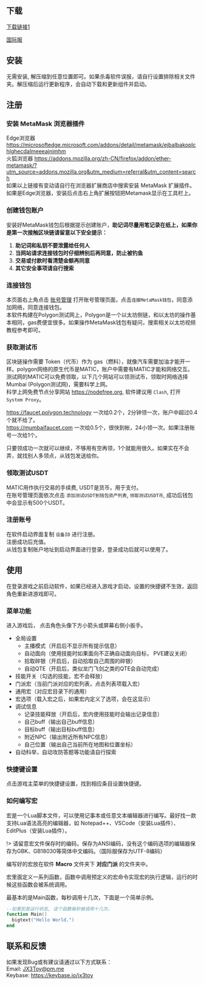 ## 下载
[下载链接1](https://pixeldrain.com/u/m6unLkQy)

[国际服](https://cdn.jsdelivr.net/gh/JX3Toy/JX3Toy/Toy_TW.zip)

## 安装
无需安装, 解压缩到任意位置即可。如果杀毒软件误报，请自行设置排除相关文件夹。解压缩后运行更新程序，会自动下载和更新组件并启动。

## 注册

### 安装 MetaMask 浏览器插件
Edge浏览器 <https://microsoftedge.microsoft.com/addons/detail/metamask/ejbalbakoplchlghecdalmeeeajnimhm>  
火狐浏览器 <https://addons.mozilla.org/zh-CN/firefox/addon/ether-metamask/?utm_source=addons.mozilla.org&utm_medium=referral&utm_content=search>  
如果以上链接有变动请自行在浏览器扩展商店中搜索安装 MetaMask 扩展插件。  
如果是Edge浏览器，安装后点击右上角扩展按钮把Metamask显示在工具栏上。

### 创建钱包账户
安装好MetaMask钱包后根据提示创建账户，**助记词尽量用笔记录在纸上，如果你是第一次接触区块链请留意以下安全提示：** 
1. **助记词和私钥不要泄露给任何人**
2. **当网站请求连接钱包时仔细辨别后再同意，防止被钓鱼**
3. **交易或付款时看清楚金额再同意**
4. **其它安全事项请自行搜索**

### 连接钱包
本页面右上角点击 <a href="/account.html" target="_blank">账号管理</a> 打开账号管理页面，点击`连接MetaMask钱包`，同意添加网络，同意连接钱包。  
本软件构建在Polygon测试网上，Polygon是一个以太坊侧链，和以太坊的操作基本相同，gas费便宜很多。如果操作MetaMask钱包有疑问，搜索相关以太坊视频教程参考即可。

### 获取测试币
区块链操作需要 Token（代币）作为 gas（燃料），就像汽车需要加油才能开一样。polygon网络的原生代币是MATIC，账户中需要有MATIC才能和网络交互。  
测试网的MATIC可以免费领取，以下几个网站可以领测试币，领取时网络选择 Mumbai (Polygon测试网)，需要科学上网。  
科学上网免费节点分享网站 <https://nodefree.org>, 软件建议用 `Clash`, 打开 `System Proxy`。

<https://faucet.polygon.technology> 一次给0.2个，2分钟领一次，账户中超过0.4个就不给了。  
<https://mumbaifaucet.com> 一次给0.5个，很快到帐，24小领一次。如果注册账号一次给1个。

只要领成功一次就可以继续，不够用有空再领，1个就能用很久。如果实在不会弄，就找别人多领点，从钱包发送给你。

### 领取测试USDT
MATIC用作执行交易的手续费, USDT是货币，用于支付。  
在账号管理页面依次点击 `添加测试USDT到钱包资产列表`, `领取测试USDT币`, 成功后钱包中会显示有500个USDT。

### 注册账号
在软件启动界面复制 `设备ID` 进行注册。  
注册成功后充值。  
从钱包复制账户地址到启动界面进行登录，登录成功后就可以使用了。

## 使用
在登录游戏之前启动软件，如果已经进入游戏才启动，设置的快捷键不生效，返回角色重新进游戏即可。

### 菜单功能
进入游戏后， 点击角色头像下方小箭头或屏幕右侧小扳手。

- 全局设置
  - 主播模式（开启后不显示所有提示信息）
  - 自动面向（使用技能时如果面向不正确自动面向目标， PVE建议关闭）
  - 拾取碎银（开启后，自动拾取自己周围的碎银）
  - 自动QTE（开启后，类似龙门飞剑之类的QTE会自动完成）
- 技能开关（勾选的技能，宏不会释放）
- 门派宏（当前门派对应的宏列表，点击列表项载入宏）
- 通用宏（对应宏目录下的通用）
- 宏选项（载入宏之后，如果宏内定义了选项，会在这显示）
- 调试信息
  - 记录技能释放（开启后，宏内使用技能时会输出记录信息）
  - 自己buff（输出自己buff信息）
  - 目标buff（输出目标buff信息）
  - 附近NPC（输出附近所有NPC信息）
  - 自己位置（输出自己当前所在地图和位置坐标）
- 自动科举，自动攻防答题等功能请自行探索

### 快捷键设置
点击游戏主菜单的快捷键设置，找到相应条目设置快捷键。

### 如何编写宏
宏是一个Lua脚本文件，可以使用记事本或任意文本编辑器进行编写。最好找一款支持Lua语法高亮的编辑器，如 Notepad++、VSCode（安装Lua插件）、EditPlus（安装Lua插件）。

!> 请留意宏文件保存时的编码，保存为ANSI编码，没有这个编码选项的编辑器保存为GBK、GB18030等简体中文编码。（国际服保存为UTF-8编码）

编写好的宏放在软件 **Macro** 文件夹下 **对应门派** 的文件夹中。

宏里面定义一系列函数，函数中调用预定义的宏命令实现宏的执行逻辑，运行的时候这些函数会被系统调用。

最基本的是Main函数，每秒调用十几次，下面是一个简单示例。
```lua
--如果宏是运行状态, 这个函数每秒被调用十几次。
function Main()
  bigtext("Hello World.")
end
```

## 联系和反馈
如果发现Bug或有建议请通过以下方式联系：  
Email: <JX3Toy@pm.me>  
Keybase: <https://keybase.io/jx3toy>
